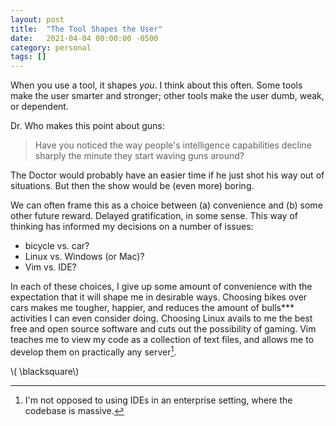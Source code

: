 ```yaml
---
layout: post
title:  "The Tool Shapes the User"
date:   2021-04-04 00:00:00 -0500
category: personal 
tags: [] 
---
```


When you use a tool, it shapes _you_. 
I think about this often.
Some tools make the user smarter and stronger; other tools make the user dumb, weak, or dependent.

Dr. Who makes this point about guns: 

> Have you noticed the way people's intelligence capabilities decline sharply the minute they start waving guns around?

The Doctor would probably have an easier time if he just shot his way out of situations.
But then the show would be (even more) boring.

We can often frame this as a choice between (a) convenience and (b) some other future reward.
Delayed gratification, in some sense.
This way of thinking has informed my decisions on a number of issues:
* bicycle vs. car?
* Linux vs. Windows (or Mac)?
* Vim vs. IDE?

In each of these choices, I give up some amount of convenience with the expectation that it will shape me in desirable ways. 
Choosing bikes over cars makes me tougher, happier, and reduces the amount of bulls\*\*\* activities I can even consider doing.
Choosing Linux avails to me the best free and open source software and cuts out the possibility of gaming.
Vim teaches me to view my code as a collection of text files, and allows me to develop them on practically any server[^1].

\\( \blacksquare\\)  

[^1]: I'm not opposed to using IDEs in an enterprise setting, where the codebase is massive.

